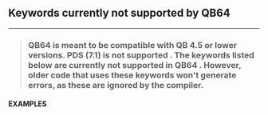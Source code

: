 ## Keywords currently not supported by QB64
---
<blockquote>

### QB64 is meant to be compatible with QB 4.5 or lower versions. PDS (7.1) is not supported . The keywords listed below are currently not supported in QB64 . However, older code that uses these keywords won't generate errors, as these are ignored by the compiler.

</blockquote>

#### EXAMPLES

<blockquote>


</blockquote>
